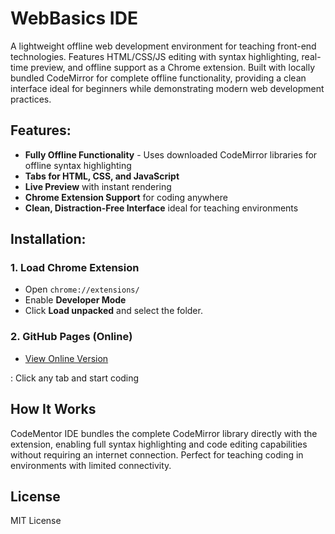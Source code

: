 # WebBasics IDE

A lightweight offline web development environment for teaching front-end technologies. Features HTML/CSS/JS editing with syntax highlighting, real-time preview, and offline support as a Chrome extension. Built with locally bundled CodeMirror for complete offline functionality, providing a clean interface ideal for beginners while demonstrating modern web development practices.

## Features:
- **Fully Offline Functionality** - Uses downloaded CodeMirror libraries for offline syntax highlighting
- **Tabs for HTML, CSS, and JavaScript**
- **Live Preview** with instant rendering
- **Chrome Extension Support** for coding anywhere
- **Clean, Distraction-Free Interface** ideal for teaching environments

## Installation:
### **1. Load Chrome Extension**
- Open `chrome://extensions/`
- Enable **Developer Mode**
- Click **Load unpacked** and select the folder.

### **2. GitHub Pages (Online)**
- [View Online Version](https://mitchelldawkinsjr.github.io/WebBasics-IDE/)

: Click any tab and start coding

## How It Works
CodeMentor IDE bundles the complete CodeMirror library directly with the extension, enabling full syntax highlighting and code editing capabilities without requiring an internet connection. Perfect for teaching coding in environments with limited connectivity.

## License
MIT License
